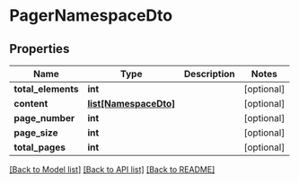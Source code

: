 # PagerNamespaceDto

## Properties
Name | Type | Description | Notes
------------ | ------------- | ------------- | -------------
**total_elements** | **int** |  | [optional] 
**content** | [**list[NamespaceDto]**](NamespaceDto.md) |  | [optional] 
**page_number** | **int** |  | [optional] 
**page_size** | **int** |  | [optional] 
**total_pages** | **int** |  | [optional] 

[[Back to Model list]](../README.md#documentation-for-models) [[Back to API list]](../README.md#documentation-for-api-endpoints) [[Back to README]](../README.md)

